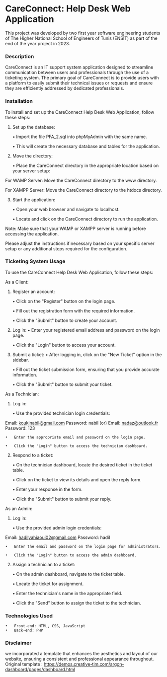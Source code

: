 # CareConnect: Help Desk Web Application

This project was developed by two first year software engineering students of The Higher National School of Engineers of Tunis (ENSIT) as part of the end of the year project in 2023.

### Description

CareConnect is an IT support system application designed to streamline communication between users and professionals through the use of a ticketing system. 
The primary goal of CareConnect is to provide users with a platform to easily submit their technical issues or requests and ensure they are efficiently addressed by dedicated professionals.

### Installation

To install and set up the CareConnect Help Desk Web Application, follow these steps:


1.	Set up the database:
	
	•	Import the file PFA_2.sql into phpMyAdmin with the same name.
	
	•	This will create the necessary database and tables for the application.
	
2.	Move the directory:

	•	Place the CareConnect directory in the appropriate location based on your server setup:
	
For WAMP Server: Move the CareConnect directory to the www directory.

For XAMPP Server: Move the CareConnect directory to the htdocs directory.

3.	Start the application:

	•	Open your web browser and navigate to localhost.
	
	•	Locate and click on the CareConnect directory to run the application.
	
Note: Make sure that your WAMP or XAMPP server is running before accessing the application.

Please adjust the instructions if necessary based on your specific server setup or any additional steps required for the configuration.


### Ticketing System Usage

To use the CareConnect Help Desk Web Application, follow these steps:


As a Client:

1.	Register an account:
	
	•	Click on the "Register" button on the login page.
	
	•	Fill out the registration form with the required information.
	
	•	Click the "Submit" button to create your account.
	
2.	Log in:
	•	Enter your registered email address and password on the login page.
	
	•	Click the "Login" button to access your account.
	
3.	Submit a ticket:
	•	After logging in, click on the "New Ticket" option in the sidebar.
	
	•	Fill out the ticket submission form, ensuring that you provide accurate information.
	
	•	Click the "Submit" button to submit your ticket.
	
As a Technician:

1.	Log in:
	
	•	Use the provided technician login credentials:
	
Email: koukinabil@gmail.com
Password: nabil
(or)
Email: nadaz@outlook.fr
Password: 123

	•	Enter the appropriate email and password on the login page.
	
	•	Click the "Login" button to access the technician dashboard.
	
2.	Respond to a ticket:
	
	•	On the technician dashboard, locate the desired ticket in the ticket table.
	
	•	Click on the ticket to view its details and open the reply form.
	
	•	Enter your response in the form.
	
	•	Click the "Submit" button to submit your reply.
	
As an Admin:
1.	Log in:
	
	•	Use the provided admin login credentials:
	
Email: hadilyahiaoui02@gmail.com
Password: hadil

	•	Enter the email and password on the login page for administrators.
	
	•	Click the "Login" button to access the admin dashboard.
	
2.	Assign a technician to a ticket:
	
	•	On the admin dashboard, navigate to the ticket table.
	
	•	Locate the ticket for assignment.
	
	•	Enter the technician's name in the appropriate field.
	
	•	Click the "Send" button to assign the ticket to the technician.

### Technologies Used

	•	Front-end: HTML, CSS, JavaScript
	•	Back-end: PHP
  
### Disclaimer 
  
  we incorporated a template that enhances the aesthetics and layout of our website, ensuring a consistent and professional appearance throughout.
Original template : https://demos.creative-tim.com/argon-dashboard/pages/dashboard.html
